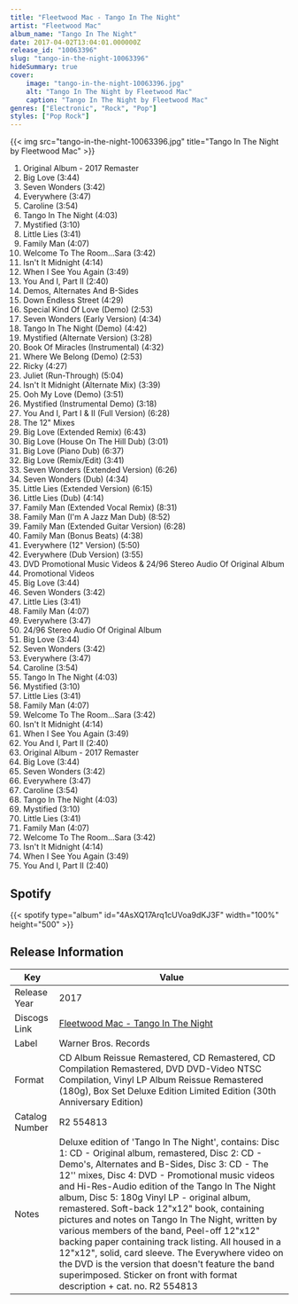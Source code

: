 ```yaml
---
title: "Fleetwood Mac - Tango In The Night"
artist: "Fleetwood Mac"
album_name: "Tango In The Night"
date: 2017-04-02T13:04:01.000000Z
release_id: "10063396"
slug: "tango-in-the-night-10063396"
hideSummary: true
cover:
    image: "tango-in-the-night-10063396.jpg"
    alt: "Tango In The Night by Fleetwood Mac"
    caption: "Tango In The Night by Fleetwood Mac"
genres: ["Electronic", "Rock", "Pop"]
styles: ["Pop Rock"]
---
```


{{< img src="tango-in-the-night-10063396.jpg" title="Tango In The Night by Fleetwood Mac" >}}

<!-- section break -->

1. Original Album - 2017 Remaster
2. Big Love (3:44)
3. Seven Wonders (3:42)
4. Everywhere (3:47)
5. Caroline (3:54)
6. Tango In The Night (4:03)
7. Mystified (3:10)
8. Little Lies (3:41)
9. Family Man (4:07)
10. Welcome To The Room...Sara (3:42)
11. Isn't It Midnight (4:14)
12. When I See You Again (3:49)
13. You And I, Part II (2:40)
14. Demos, Alternates And B-Sides
15. Down Endless Street (4:29)
16. Special Kind Of Love (Demo) (2:53)
17. Seven Wonders (Early Version) (4:34)
18. Tango In The Night (Demo) (4:42)
19. Mystified (Alternate Version) (3:28)
20. Book Of Miracles (Instrumental) (4:32)
21. Where We Belong (Demo) (2:53)
22. Ricky (4:27)
23. Juliet (Run-Through) (5:04)
24. Isn't It Midnight (Alternate Mix) (3:39)
25. Ooh My Love (Demo) (3:51)
26. Mystified (Instrumental Demo) (3:18)
27. You And I, Part I & II (Full Version) (6:28)
28. The 12" Mixes
29. Big Love (Extended Remix) (6:43)
30. Big Love (House On The Hill Dub) (3:01)
31. Big Love (Piano Dub) (6:37)
32. Big Love (Remix/Edit) (3:41)
33. Seven Wonders (Extended Version) (6:26)
34. Seven Wonders (Dub) (4:34)
35. Little Lies (Extended Version) (6:15)
36. Little Lies (Dub) (4:14)
37. Family Man (Extended Vocal Remix) (8:31)
38. Family Man (I'm A Jazz Man Dub) (8:52)
39. Family Man (Extended Guitar Version) (6:28)
40. Family Man (Bonus Beats) (4:38)
41. Everywhere (12" Version) (5:50)
42. Everywhere (Dub Version) (3:55)
43. DVD Promotional Music Videos & 24/96 Stereo Audio Of Original Album
44. Promotional Videos 
45. Big Love (3:44)
46. Seven Wonders (3:42)
47. Little Lies (3:41)
48. Family Man (4:07)
49. Everywhere (3:47)
50. 24/96 Stereo Audio Of Original Album
51. Big Love (3:44)
52. Seven Wonders (3:42)
53. Everywhere (3:47)
54. Caroline (3:54)
55. Tango In The Night (4:03)
56. Mystified  (3:10)
57. Little Lies (3:41)
58. Family Man (4:07)
59. Welcome To The Room...Sara (3:42)
60. Isn't It Midnight (4:14)
61. When I See You Again (3:49)
62. You And I, Part II (2:40)
63. Original Album - 2017 Remaster
64. Big Love (3:44)
65. Seven Wonders (3:42)
66. Everywhere (3:47)
67. Caroline (3:54)
68. Tango In The Night (4:03)
69. Mystified (3:10)
70. Little Lies (3:41)
71. Family Man (4:07)
72. Welcome To The Room...Sara (3:42)
73. Isn't It Midnight (4:14)
74. When I See You Again (3:49)
75. You And I, Part II (2:40)

<!-- section break -->


## Spotify
{{< spotify type="album" id="4AsXQ17Arq1cUVoa9dKJ3F" width="100%" height="500" >}}




## Release Information
|  Key           | Value                                                |
| ---------------| ---------------------------------------------------- |
| Release Year   | 2017                                   |
| Discogs Link   | [Fleetwood Mac - Tango In The Night](https://www.discogs.com/release/10063396-Fleetwood-Mac-Tango-In-The-Night) |
| Label          | Warner Bros. Records |
| Format         | CD Album Reissue Remastered, CD Remastered, CD Compilation Remastered, DVD DVD-Video NTSC Compilation, Vinyl LP Album Reissue Remastered (180g), Box Set Deluxe Edition Limited Edition (30th Anniversary Edition) |
| Catalog Number | R2 554813 |
| Notes | Deluxe edition of 'Tango In The Night', contains: Disc 1: CD - Original album, remastered, Disc 2: CD - Demo's, Alternates and B-Sides, Disc 3: CD - The 12'' mixes, Disc 4: DVD - Promotional music videos and Hi-Res-Audio edition of the Tango In The Night album, Disc 5: 180g Vinyl LP - original album, remastered. Soft-back 12"x12" book, containing pictures and notes on Tango In The Night, written by various members of the band, Peel-off 12"x12" backing paper containing track listing. All housed in a 12"x12", solid, card sleeve.  The Everywhere video on the DVD is the version that doesn't feature the band superimposed.  Sticker on front with format description + cat. no. R2 554813 |